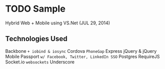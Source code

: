 # TODO Sample

Hybrid Web + Mobile using VS.Net (JUL 29, 2014)

## Technologies Used

Backbone `+ iobind & iosync`
Cordova `PhoneGap`
Express
jQuery & jQuery Mobile
Passport `w/ Facebook, Twitter, LinkedIn SSO`
Postgres
RequireJS
Socket.io `websockets`
Underscore
